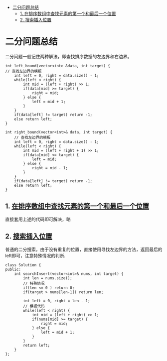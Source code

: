 - [二分问题总结](#%e4%ba%8c%e5%88%86%e9%97%ae%e9%a2%98%e6%80%bb%e7%bb%93)
  - [1. 在排序数组中查找元素的第一个和最后一个位置](#1-%e5%9c%a8%e6%8e%92%e5%ba%8f%e6%95%b0%e7%bb%84%e4%b8%ad%e6%9f%a5%e6%89%be%e5%85%83%e7%b4%a0%e7%9a%84%e7%ac%ac%e4%b8%80%e4%b8%aa%e5%92%8c%e6%9c%80%e5%90%8e%e4%b8%80%e4%b8%aa%e4%bd%8d%e7%bd%ae)
  - [2. 搜索插入位置](#2-%e6%90%9c%e7%b4%a2%e6%8f%92%e5%85%a5%e4%bd%8d%e7%bd%ae)


# 二分问题总结

二分问题一般记住两种解法，即查找排序数据的左边界和右边界。

```
int left_bound(vector<int> &data, int target) {
// 查找左边界的模板
    int left = 0, right = data.size() - 1;
    while(left < right) {
        int mid = (left + right) >> 1;
        if(data[mid] >= target) {
            right = mid;
        } else {
            left = mid + 1;
        }
    }
    if(data[left] != target) return -1;
    else return left;
}

int right_bound(vector<int>& data, int target) {
    // 查找左边界的模板
    int left = 0, right = data.size() - 1;
    while(left < right) {
        int mid = (left + right + 1) >> 1;
        if(data[mid] <= target) {
            left = mid;
        } else {
            right = mid - 1;
        }
    }
    if(data[left] != target) return -1;
    else return left;
}
```

## 1. [在排序数组中查找元素的第一个和最后一个位置](https://leetcode-cn.com/problems/find-first-and-last-position-of-element-in-sorted-array/)

直接套用上述的代码即可解决，略

## 2. [搜索插入位置](https://leetcode-cn.com/problems/search-insert-position/)

普通的二分搜索，由于没有重复的位置，直接使用寻找左边界的方法，返回最后的left即可，注意特殊情况的判断.
```
class Solution {
public:
    int searchInsert(vector<int>& nums, int target) {
        int len = nums.size();
        // 特殊情况
        if(len <= 0 ) return 0;
        if(target > nums[len-1]) return len;

        int left = 0, right = len - 1;
        // 模板代码
        while(left < right) {
            int mid = (left + right) >> 1;
            if(nums[mid] >= target) {
                right = mid;
            } else {
                left = mid + 1;
            }
        }
        return left;
    }
};
```